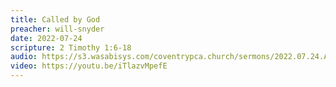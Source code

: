 ```yaml
---
title: Called by God
preacher: will-snyder
date: 2022-07-24
scripture: 2 Timothy 1:6-18
audio: https://s3.wasabisys.com/coventrypca.church/sermons/2022.07.24.A Called by God - Will Snyder.mp3
video: https://youtu.be/iTlazvMpefE
---
```

